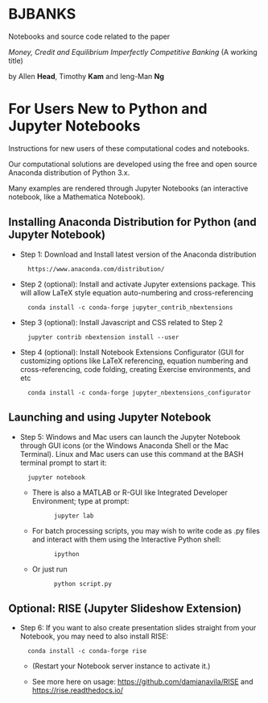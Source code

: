 # BJBANKS

Notebooks and source code related to the paper

*Money, Credit and Equilibrium Imperfectly Competitive Banking* (A working title)

by Allen **Head**, Timothy **Kam** and Ieng-Man **Ng**

# For Users New to Python and Jupyter Notebooks

Instructions for new users of these computational codes and notebooks. 

Our computational solutions are developed using the free and open source Anaconda distribution of Python 3.x. 

Many examples are rendered through Jupyter Notebooks (an interactive notebook, like a Mathematica Notebook).


## Installing Anaconda Distribution for Python (and Jupyter Notebook)

* Step 1: Download and Install latest version of the Anaconda distribution 

        https://www.anaconda.com/distribution/

* Step 2 (optional): Install and activate Jupyter extensions package. This will allow LaTeX style equation auto-numbering and cross-referencing

        conda install -c conda-forge jupyter_contrib_nbextensions

* Step 3 (optional): Install Javascript and CSS related to Step 2

        jupyter contrib nbextension install --user

* Step 4 (optional): Install Notebook Extensions Configurator (GUI for customizing options like LaTeX referencing, equation numbering and cross-referencing, code folding, creating Exercise environments, and etc

        conda install -c conda-forge jupyter_nbextensions_configurator

## Launching and using Jupyter Notebook

* Step 5: Windows and Mac users can launch the Jupyter Notebook through GUI icons (or the Windows Anaconda Shell or the Mac Terminal). Linux and Mac users can use this command at the BASH terminal prompt to start it:

        jupyter notebook

    * There is also a MATLAB or R-GUI like Integrated Developer Environment; type at prompt:

                jupyter lab

    * For batch processing scripts, you may wish to write code as .py files and interact with them using the Interactive Python shell:

                ipython

    * Or just run 

                python script.py

## Optional: RISE (Jupyter Slideshow Extension)

* Step 6: If you want to also create presentation slides straight from your Notebook, you may need to also install RISE:

        conda install -c conda-forge rise

    * (Restart your Notebook server instance to activate it.) 
    
    * See more here on usage: https://github.com/damianavila/RISE and https://rise.readthedocs.io/


